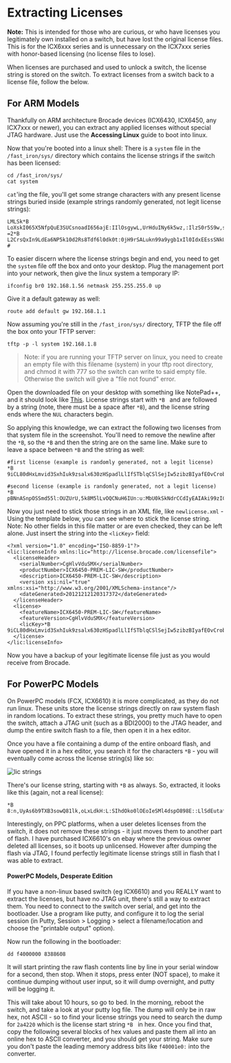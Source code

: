 # Extracting Licenses

**Note:** This is intended for those who are curious, or who have licenses you legitimately own installed on a switch, but have lost the original license files. This is for the ICX6xxx series and is unnecessary on the ICX7xxx series with honor-based licensing (no license files to lose).

When licenses are purchased and used to unlock a switch, the license string is stored on the switch. To extract licenses from a switch back to a license file, follow the below.

## For ARM Models
Thankfully on ARM architecture Brocade devices (ICX6430, ICX6450, any ICX7xxx or newer), you can extract any applied licenses without special JTAG hardware. Just use the **Accessing Linux** guide to boot into linux.

Now that you're booted into a linux shell:  There is a `system` file in the `/fast_iron/sys/` directory which contains the license strings if the switch has been licensed:
```
cd /fast_iron/sys/
cat system
```
`cat`'ing the file, you'll get some strange characters with any present license strings buried inside (example strings randomly generated, not legit license strings):

```
LMLSk*B LoXskI065X5NfpQuE3SUCsnoadI656ajE:IIlOsgywL,UrHduINy6k5wz,:IlzS0r5S9w,sg69l0I848tL5m5SLUdf9dmIzkCtIIu5sRrL032UUNSsX6bfI6fXdkbeSE68uV?=2*B L2CrsQxIn9LdEa6NP5k10d2Rs8Tdf6l0dk0t:0jH9rSALukn99a9ygb1xIl0IdxEEssSNkUOvOPl0rosRxAtLLStLv0k22kv0lkkAXrrpM5rA0SuA6urzEIIdIaqMU20Me:p#%%%%?/ #
```
To easier discern where the license strings begin and end, you need to get the `system` file off the box and onto your desktop. Plug the management port into your network, then give the linux system a temporary IP:
```
ifconfig br0 192.168.1.56 netmask 255.255.255.0 up
```
Give it a default gateway as well:
```
route add default gw 192.168.1.1
```
Now assuming you're still in the `/fast_iron/sys/` directory, TFTP the file off the box onto your TFTP server:
```
tftp -p -l system 192.168.1.8
```
>Note: if you are running your TFTP server on linux, you need to create an empty file with this filename (system) in your tftp root directory, and chmod it with 777 so the switch can write to said empty file. Otherwise the switch will give a "file not found" error.

Open the downloaded file on your desktop with something like NotePad++, and it should look like [This](https://fohdeesha.com/data/other/system.png). License strings start with `*B ` and are followed by a string (note, there must be a space after `*B`), and the license string ends where the `NUL` characters begin.

So applying this knowledge, we can extract the following two licenses from that system file in the screenshot. You'll need to remove the newline after the `*B`, so the `*B` and then the string are on the same line. Make sure to leave a space between `*B` and the string as well:

```
#first license (example is randomly generated, not a legit license)
*B 9iCL80dHxLmvid3SxhIuk9zsalx630zHSpadlLlIfSTblqCSlSejIw5zibzBIyafEOvCrobl:OL8lwN4Rzd9zQCNIhsd,ASV0Bzgks5rlLMCwk,kA:mkdOCzZvVENVUluHX2

#second license (example is randomly generated, not a legit license)
*B pBNnASnpOSSmd55l:OUZUrU,5k8M5lLvOQCNuH6IUn:u:MbU0kSkNdrCCdIyEAIAki99zICC8dvA9LtnnLbwrAAy1OohuhnCkLb0dUHEv4xCInr:y8OBwLLso:,df3ORy5bd
```

Now you just need to stick those strings in an XML file, like `newlicense.xml` - Using the template below, you can see where to stick the license string. Note: No other fields in this file matter or are even checked, they can be left alone. Just insert the string into the `<licKey>` field:

```
<?xml version="1.0" encoding="ISO-8859-1"?>
<lic:licenseInfo xmlns:lic="http://license.brocade.com/licensefile">
  <licenseHeader>
    <serialNumber>CgHlvVduSMX</serialNumber>
    <productNumber>ICX6450-PREM-LIC-SW</productNumber>
    <description>ICX6450-PREM-LIC-SW</description>
    <version xsi:nil="true" xmlns:xsi="http://www.w3.org/2001/XMLSchema-instance"/>
    <dateGenerated>20121212120317372</dateGenerated>
  </licenseHeader>
  <license>
    <featureName>ICX6450-PREM-LIC-SW</featureName>
    <featureVersion>CgHlvVduSMX</featureVersion>
    <licKey>*B 9iCL80dHxLmvid3SxhIuk9zsalx630zHSpadlLlIfSTblqCSlSejIw5zibzBIyafEOvCrobl:OL8lwN4Rzd9zQCNIhsd,ASV0Bzgks5rlLMCwk,kA:mkdOCzZvVENVUluHX2</licKey>
  </license>
</lic:licenseInfo>
```

Now you have a backup of your legitimate license file just as you would receive from Brocade.

## For PowerPC Models

On PowerPC models (FCX, ICX6610) it is more complicated, as they do not run linux. These units store the license strings directly on raw system flash in random locations. To extract these strings, you pretty much have to open the switch, attach a JTAG unit (such as a BDI2000) to the JTAG header, and dump the entire switch flash to a file, then open it in a hex editor.

Once you have a file containing a dump of the entire onboard flash, and have opened it in a hex editor, you search it for the characters `*B` - you will eventually come across the license string(s) like so:

![lic strings](https://fohdeesha.com/data/other/ppclic.png)

There's our license string, starting with `*B` as always. So, extracted, it looks like this (again, not a real license):
```
*B 8:n,UyAs6b9TXB3sowQ81lk,oLxLdkH:L:SIhdOko0lOEoIeSMl4dspO898E::LlSdEutafAA,bvuzxlr2so2Uks92ObyrkMyI5:rAd25Edr29ICgkqd3a,iv:bukvbO:,eO
```
Interestingly, on PPC platforms, when a user deletes licenses from the switch, it does not remove these strings - it just moves them to another part of flash. I have purchased ICX6610's on ebay where the previous owner deleted all licenses, so it boots up unlicensed. However after dumping the flash via JTAG, I found perfectly legitimate license strings still in flash that I was able to extract.

#### PowerPC Models, Desperate Edition
If you have a non-linux based switch (eg ICX6610) and you REALLY want to extract the licenses, but have no JTAG unit, there's still a way to extract them. You need to connect to the switch over serial, and get into the bootloader. Use a program like putty, and configure it to log the serial session (in Putty, Session > Logging > select a filename/location and choose the "printable output" option).

Now run the following in the bootloader:
```
dd f4000000 8388608
```
It will start printing the raw flash contents line by line in your serial window for a second, then stop. When it stops, press enter (NOT space), to make it continue dumping without user input, so it will dump overnight, and putty will be logging it.

This will take about 10 hours, so go to bed. In the morning, reboot the switch, and take a look at your putty log file. The dump will only be in raw hex, not ASCII - so to find your license strings you need to search the dump for `2a4220` which is the license start string `*B ` in hex. Once you find that, copy the following several blocks of hex values and paste them all into an online hex to ASCII converter, and you should get your string. Make sure you don't paste the leading memory address bits like `f40001e0:` into the converter.